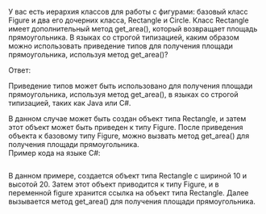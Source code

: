 У вас есть иерархия классов для работы с фигурами: базовый класс Figure и два его дочерних класса, Rectangle и Circle. Класс Rectangle имеет дополнительный метод get_area(), который возвращает площадь прямоугольника.
В языках со строгой типизацией, каким образом можно использовать приведение типов для получения площади прямоугольника, используя метод get_area()?

Ответ:

Приведение типов может быть использовано для получения площади прямоугольника, используя метод get_area(), в языках со строгой типизацией, таких как Java или C#. 

В данном случае может быть создан объект типа Rectangle, и затем этот объект может быть приведен к типу Figure. После приведения объекта к базовому типу Figure, можно вызвать метод get_area() для получения площади прямоугольника.<br>
Пример кода на языке C#:

```
```

В данном примере, создается объект типа Rectangle с шириной 10 и высотой 20. Затем этот объект приводится к типу Figure, и в переменной figure хранится ссылка на объект типа Rectangle. Далее вызывается метод get_area() для получения площади прямоугольника.